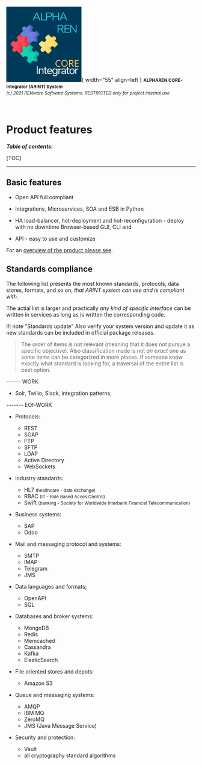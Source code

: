![arint_logo](../pictures/arint_logo.png){ width="55" align=left }
<small markdown>**ALPHAREN CORE-Integrator (ARINT) System**<br>
*(c) 2021 RENware Software Systems. RESTRICTED only for project internal use*
</small><br><br><br>


# Product features


***Table of contents:***

[TOC]

***




## Basic features

* Open API full compliant

* Integrations, Microservices, SOA and ESB in Python

* HA load-balancer, hot-deployment and hot-reconfiguration - deploy with no downtime
Browser-based GUI, CLI and

* API - easy to use and customize

For an [overview of rhe product please see](./130.02-Overview.md).




## Standards compliance

The following list presents the most known standards, protocols, data stores, formats, and so on, *that ARINT system can use and is compliant with*.

The actial list is larger and practically *any kind of specific interface* can be written in services as long as is written the corresponding code.

!!! note "Standards update"
    Also verify your system version and update it as new standards can be included in official package releases.

>The order of items is not relevant (meaning that it does not pursue a specific objective). Also classification made is not *an exact one* as some items can be categorized in more places. If someone know exactly what standard is looking for, a traversal of the entire list is best option.



------ WORK

*  Solr, Twilio, Slack, integration patterns, 

------- EOf-WORK 



* Protocols:

    * REST
    * SOAP
    * FTP
    * SFTP
    * LDAP
    * Active Directory
    * WebSockets

* Industry standards:

    * HL7 <small>(healthcare - data exchange)</small>
    * RBAC <small>(IT - Role Based Acces Control)</small>
    * Swift <small>(banking - Society for Worldwide Interbank Financial Telecommunication)</small>

* Business systems:

    * SAP
    * Odoo

* Mail and messaging protocol and systems:

    * SMTP
    * IMAP
    * Telegram
    * JMS 

* Data languages and formats;

    * OpenAPI
    * SQL

* Databases and broker systems:

    * MongoDB
    * Redis
    * Memcached
    * Cassandra
    * Kafka
    * ElasticSearch

* File oriented stores and depots:

    * Amazon S3

* Queue and messaging systems:

    * AMQP
    * IBM MQ
    * ZeroMQ
    * JMS (Java Message Service)

* Security and protection:

    * Vault 
    * all cryptography standard algorithms
    

